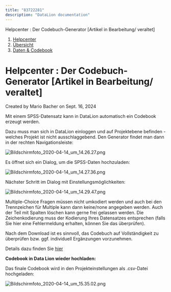 ```yaml
---
title: "83722281"
description: "DataLion documentation"
---
```


Helpcenter : Der Codebuch-Generator \[Artikel in Bearbeitung/ veraltet\]  

1.  [Helpcenter](index.html)
2.  [Übersicht](2982609.html)
3.  [Daten & Codebook](3440667.html)

# Helpcenter : Der Codebuch-Generator \[Artikel in Bearbeitung/ veraltet\]

Created by Mario Bacher on Sept. 16, 2024

Mit einem SPSS-Datensatz kann in DataLion automatisch ein Codebook erzeugt werden.

Dazu muss man sich in DataLion einloggen und auf Projektebene befinden - welches Projekt ist nicht ausschlaggebend. Den Generator findet man dann in der rechten Navigationsleiste:

![Bildschirmfoto_2020-04-14_um_14.26.27.png](/img/83165392.png?width=422)

Es öffnet sich ein Dialog, um die SPSS-Daten hochzuladen:

![Bildschirmfoto_2020-04-14_um_14.27.36.png](/img/83165399.png?width=608)

Nächster Schritt im Dialog mit Einstellungsmöglichkeiten:

![Bildschirmfoto_2020-04-14_um_14.29.47.png](/img/83165405.png?width=760)

Multiple-Choice Fragen müssen nicht umkodiert werden und auch bei den Trennzeichen für Multiple kann dann keine/none angegeben werden. Auch der Teil mit Spalten löschen kann gerne frei gelassen werden. Die Zeichenkodierung muss der Kodierung Ihres Datensatzes entsprechen (falls Sie hier eine Fehlermeldung erhalten, können Sie das überprüfen).

Nach dem Download ist es sinnvoll, das Codebuch auf Vollständigkeit zu überprüfen bzw. ggf. individuell Ergänzungen vorzunehmen.

Details dazu finden Sie [hier](https://datalion.zendesk.com/hc/de/articles/360026144212)

**Codebook in Data Lion wieder hochladen:**

Das finale Codebook wird in den Projekteinstellungen als .csv-Datei hochgeladen:

![Bildschirmfoto_2020-04-14_um_15.35.02.png](/img/83165411.png?width=760)